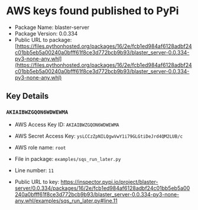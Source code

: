 # AWS keys found published to PyPi

* Package Name: blaster-server
* Package Version: 0.0.334
* Public URL to package: [https://files.pythonhosted.org/packages/16/2e/fcb1ed984af6128adbf24c01bb5eb5a00240a0bfff61f8ce3d772bcb9b93/blaster_server-0.0.334-py3-none-any.whl](https://files.pythonhosted.org/packages/16/2e/fcb1ed984af6128adbf24c01bb5eb5a00240a0bfff61f8ce3d772bcb9b93/blaster_server-0.0.334-py3-none-any.whl)

## Key Details

### `AKIAIBWZGQON6WDWEWMA`

* AWS Access Key ID: `AKIAIBWZGQON6WDWEWMA`
* AWS Secret Access Key: `ysLCCzZpNILQgwVwY1i79GLGtiDeJrd4QM2LUB/c` 
* AWS role name: `root`
* File in package: `examples/sqs_run_later.py`
* Line number: `11`

* Public URL to key: https://inspector.pypi.io/project/blaster-server/0.0.334/packages/16/2e/fcb1ed984af6128adbf24c01bb5eb5a00240a0bfff61f8ce3d772bcb9b93/blaster_server-0.0.334-py3-none-any.whl/examples/sqs_run_later.py#line.11


